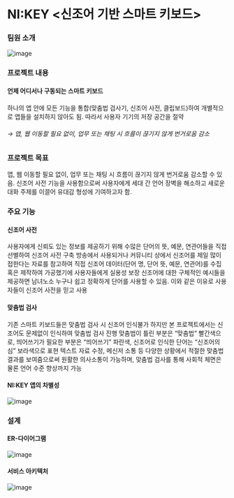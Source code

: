 # NI:KEY <신조어 기반 스마트 키보드>

### 팀원 소개
![image](https://user-images.githubusercontent.com/93589183/199399233-146726f1-97a8-447c-b10f-0978de78730e.png)

### 프로젝트 내용
 #### 언제 어디서나 구동되는 스마트 키보드
   하나의 앱 안에 모든 기능을 통합(맞춤법 검사기, 신조어 사전,  클립보드)하여 개별적으로 앱들을 설치하지 않아도 됨. 
   따라서 사용자 기기의 저장 공간을 절약
 ###### → 앱, 웹 이동할 필요 없이, 업무 또는 채팅 시 흐름이 끊기지 않게 번거로움 감소

### 프로젝트 목표
 앱, 웹 이동할 필요 없이, 업무 또는 채팅 시 흐름이 끊기지 않게 번거로움 감소할 수 있음.
 신조어 사전 기능을 사용함으로써 사용자에게 세대 간 언어 장벽을 해소하고 새로운 대화 주제를 이끌어 유대감 형성에 기여하고자 함. 

### 주요 기능
#### 신조어 사전
사용자에게 신뢰도 있는 정보를 제공하기 위해 수많은 단어의 뜻, 예문, 연관어들을 직접 선별하여 신조어 사전 구축
방송에서 사용되거나 커뮤니티 상에서 신조어를 제일 많이 접한다는 자료를 참고하여 직접 신조어 데이터(단어 명, 단어 뜻, 예문, 연관어)를 수집 혹은 제작하여 가공했기에 사용자들에게 실용성 보장
신조어에 대한 구체적인 예시들을 제공하면 남녀노소 누구나 쉽고 정확하게 단어를 사용할 수 있음. 이와 같은 이유로 사용자들이 신조어 사전을 믿고 사용

#### 맞춤법 검사
기존 스마트 키보드들은 맞춤법 검사 시 신조어 인식불가
하지만 본 프로젝트에서는 신조어도 문제없이 인식하여 맞춤법 검사 진행
맞춤법이 틀린 부분은 “맞춤법” 빨간색으로, 띄어쓰기가 필요한 부분은 “띄어쓰기” 파란색,
신조어로 인식한 단어는 “신조어의심” 보라색으로 표현 
텍스트 자료 수정, 메신저 소통 등 다양한 상황에서 적절한 맞춤법 결과를 보여줌으로써 원활한
의사소통이 가능하며,  맞춤법 검사를 통해 사회적 체면은 물론 언어 수준 향상까지 가능 


#### NI:KEY 앱의 차별성

![image](https://user-images.githubusercontent.com/93589183/199395720-02e9af4f-b25e-404f-95fa-16dfe7a92717.png)

### 설계 

#### ER-다이어그램

![image](https://user-images.githubusercontent.com/93589183/199395867-988fdf9f-9bc0-4880-8fe8-3e37a7513f1a.png)

#### 서비스 아키텍처

![image](https://user-images.githubusercontent.com/93589183/199396685-ecf77c78-a9da-4aca-bf17-bca96ea1017d.png)
